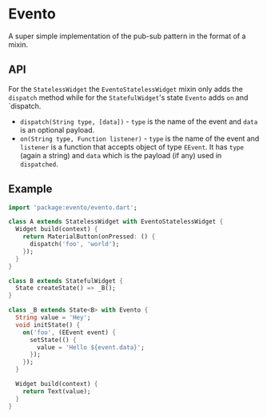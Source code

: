 # Evento

A super simple implementation of the pub-sub pattern in the format of a mixin.

## API

For the `StatelessWidget` the `EventoStatelessWidget` mixin only adds the `dispatch` method while for the `StatefulWidget`'s state `Evento` adds `on` and `dispatch.

* `dispatch(String type, [data])` - `type` is the name of the event and `data` is an optional payload.
* `on(String type, Function listener)` - `type` is the name of the event and `listener` is a function that accepts object of type `EEvent`. It has `type` (again a string) and `data` which is the payload (if any) used in `dispatched`.

## Example 

```dart
import 'package:evento/evento.dart';

class A extends StatelessWidget with EventoStatelessWidget {
  Widget build(context) {
    return MaterialButton(onPressed: () {
      dispatch('foo', 'world');
    });
  }
}

class B extends StatefulWidget {
  State createState() => _B();
}

class _B extends State<B> with Evento {
  String value = 'Hey';
  void initState() {
    on('foo', (EEvent event) {
      setState(() {
        value = 'Hello ${event.data}';
      });
    });
  }

  Widget build(context) {
    return Text(value);
  }
}
```